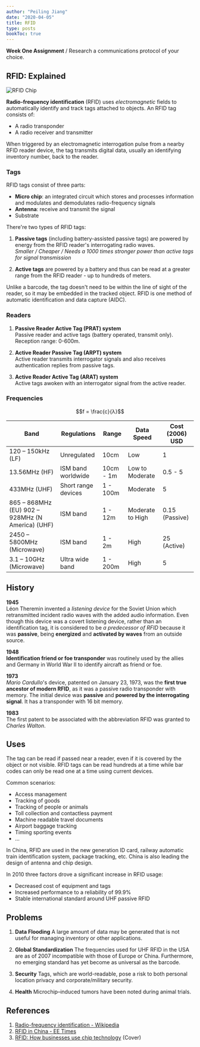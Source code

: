 ```yaml
---
author: "Peiling Jiang"
date: "2020-04-05"
title: RFID
type: posts
bookToc: true
---
```


**Week One Assignment** / Research a communications protocol of your choice.

## RFID: Explained

![RFID Chip](/critical-communications/rfid_chip.jpg)

**Radio-frequency identification** (RFID) uses *electromagnetic* fields to automatically identify and track tags attached to objects. An RFID tag consists of:

- A radio transponder
- A radio receiver and transmitter

When triggered by an electromagnetic interrogation pulse from a nearby RFID reader device, the tag transmits digital data, usually an identifying inventory number, back to the reader.

### Tags

RFID tags consist of three parts:

- **Micro chip**: an integrated circuit which stores and processes information and modulates and demodulates radio-frequency signals
- **Antenna**: receive and transmit the signal
- Substrate

There're two types of RFID tags:

1. **Passive tags** (including battery-assisted passive tags) are powered by energy from the RFID reader's interrogating radio waves.<br>
*Smaller / Cheaper / Needs a 1000 times stronger power than active tags for signal transmission*

2. **Active tags** are powered by a battery and thus can be read at a greater range from the RFID reader - up to hundreds of meters.

Unlike a barcode, the tag doesn't need to be within the line of sight of the reader, so it may be embedded in the tracked object. RFID is one method of automatic identification and data capture (AIDC).

### Readers

1. **Passive Reader Active Tag (PRAT) system**<br>
Passive reader and active tags (battery operated, transmit only). Reception range: 0-600m.

2. **Active Reader Passive Tag (ARPT) system**<br>
Active reader transmits interrogator signals and also receives authentication replies from passive tags.

3. **Active Reader Active Tag (ARAT) system**<br>
Active tags awoken with an interrogator signal from the active reader.

### Frequencies

$$f = \frac{c}{λ}$$

| Band                                             | Regulations         | Range     | Data Speed       | Cost (2006) USD |
|--------------------------------------------------|---------------------|-----------|------------------|-----------------|
| 120 – 150kHz (LF)                                | Unregulated         | 10cm      | Low              | 1               |
| 13.56MHz (HF)                                    | ISM band worldwide  | 10cm - 1m | Low to Moderate  | 0.5 - 5         |
| 433MHz (UHF)                                     | Short range devices | 1 - 100m  | Moderate         | 5               |
| 865 – 868MHz (EU) 902 – 928MHz (N America) (UHF) | ISM band            | 1 - 12m   | Moderate to High | 0.15 (Passive)  |
| 2450 – 5800MHz (Microwave)                       | ISM band            | 1 - 2m    | High             | 25 (Active)     |
| 3.1 – 10GHz (Microwave)                          | Ultra wide band     | 1 - 200m  | High             | 5               |

## History

**1945**<br>
Léon Theremin invented a *listening device* for the Soviet Union which retransmitted incident radio waves with the added audio information. Even though this device was a covert listening device, rather than an identification tag, it is considered to be *a predecessor of RFID* because it was **passive**, being **energized** and **activated by waves** from an outside source.

**1948**<br>
**Identification friend or foe transponder** was routinely used by the allies and Germany in World War II to identify aircraft as friend or foe.

**1973**<br>
*Mario Cardullo*'s device, patented on January 23, 1973, was the **first true ancestor of modern RFID**, as it was a passive radio transponder with memory. The initial device was **passive** and **powered by the interrogating signal**. It has a transponder with 16 bit memory.

**1983**<br>
The first patent to be associated with the abbreviation RFID was granted to *Charles Walton*.

## Uses

The tag can be read if passed near a reader, even if it is covered by the object or not visible. RFID tags can be read hundreds at a time while bar codes can only be read one at a time using current devices.

Common scenarios:
- Access management
- Tracking of goods
- Tracking of people or animals
- Toll collection and contactless payment
- Machine readable travel documents
- Airport baggage tracking
- Timing sporting events
- ...

In China, RFID are used in the new generation ID card, railway automatic train identification system, package tracking, etc. China is also leading the design of antenna and chip design.

In 2010 three factors drove a significant increase in RFID usage:
- Decreased cost of equipment and tags
- Increased performance to a reliability of 99.9%
- Stable international standard around UHF passive RFID

## Problems

1. **Data Flooding** A large amount of data may be generated that is not useful for managing inventory or other applications.

2. **Global Standardization** The frequencies used for UHF RFID in the USA are as of 2007 incompatible with those of Europe or China. Furthermore, no emerging standard has yet become as universal as the barcode.

3. **Security** Tags, which are world-readable, pose a risk to both personal location privacy and corporate/military security.

4. **Health** Microchip–induced tumors have been noted during animal trials.

## References

1. [Radio-frequency identification - Wikipedia](https://en.wikipedia.org/wiki/Radio-frequency_identification)
2. [RFID in China - EE Times](https://www.eetimes.com/rfid-in-china/)
3. [RFID: How businesses use chip technology](https://job-wizards.com/en/rfid-how-businesses-use-chip-technology/) (Cover)

